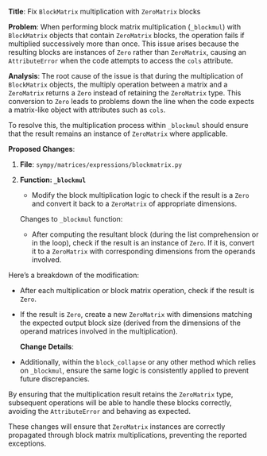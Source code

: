 **Title**: Fix `BlockMatrix` multiplication with `ZeroMatrix` blocks

**Problem**: 
When performing block matrix multiplication (`_blockmul`) with `BlockMatrix` objects that contain `ZeroMatrix` blocks, the operation fails if multiplied successively more than once. This issue arises because the resulting blocks are instances of `Zero` rather than `ZeroMatrix`, causing an `AttributeError` when the code attempts to access the `cols` attribute.

**Analysis**: 
The root cause of the issue is that during the multiplication of `BlockMatrix` objects, the multiply operation between a matrix and a `ZeroMatrix` returns a `Zero` instead of retaining the `ZeroMatrix` type. This conversion to `Zero` leads to problems down the line when the code expects a matrix-like object with attributes such as `cols`.

To resolve this, the multiplication process within `_blockmul` should ensure that the result remains an instance of `ZeroMatrix` where applicable.

**Proposed Changes**: 

1. **File**: `sympy/matrices/expressions/blockmatrix.py`

2. **Function: `_blockmul`**
   - Modify the block multiplication logic to check if the result is a `Zero` and convert it back to a `ZeroMatrix` of appropriate dimensions.
   
   Changes to `_blockmul` function:
   - After computing the resultant block (during the list comprehension or in the loop), check if the result is an instance of `Zero`. If it is, convert it to a `ZeroMatrix` with corresponding dimensions from the operands involved.

Here’s a breakdown of the modification:

- After each multiplication or block matrix operation, check if the result is `Zero`.
- If the result is `Zero`, create a new `ZeroMatrix` with dimensions matching the expected output block size (derived from the dimensions of the operand matrices involved in the multiplication).
  
   **Change Details**:
   

- Additionally, within the `block_collapse` or any other method which relies on `_blockmul`, ensure the same logic is consistently applied to prevent future discrepancies.

By ensuring that the multiplication result retains the `ZeroMatrix` type, subsequent operations will be able to handle these blocks correctly, avoiding the `AttributeError` and behaving as expected.

These changes will ensure that `ZeroMatrix` instances are correctly propagated through block matrix multiplications, preventing the reported exceptions.